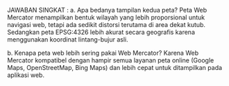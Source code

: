 JAWABAN SINGKAT : 
a. Apa bedanya tampilan kedua peta?
Peta Web Mercator menampilkan bentuk wilayah yang lebih proporsional untuk navigasi web, tetapi ada sedikit distorsi terutama di area dekat kutub. Sedangkan peta EPSG:4326 lebih akurat secara geografis karena menggunakan koordinat lintang-bujur asli.

b. Kenapa peta web lebih sering pakai Web Mercator?
Karena Web Mercator kompatibel dengan hampir semua layanan peta online (Google Maps, OpenStreetMap, Bing Maps) dan lebih cepat untuk ditampilkan pada aplikasi web.
